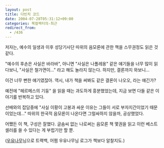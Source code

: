```yaml
---
layout: post
title: 다빈치 코드
date: 2004-07-28T05:31:12+09:00
categories: 북컬렉터의-최근
redirect_from:
  - /436
---
```


저자는, 예수의 일생과 이후 성당기사단 따위의 음모론에 관한 책을 스무권정도 읽은 것 같다.

"예수의 후손은 사실은 바라바", 아니면 "사실은 나폴레옹" 같은 얘기들을 너무 많이 읽다보니, "사실은 철가면이..." 라고 해도 놀라지 않는다. 하지만, 결론까지 와보니...

이건 너무 뻔한 얘기였잖아. 역시, 내가 책을 써봐도 같은 결론이 나오오, 라는 얘긴가?

예전에 "헤르메스의 기둥" 을 읽을 때는 과도하게 흥분했었는데, 지금 보면 다들 같은 이야기를 반복하고 있다.

선배와의 잡담중에 "사실 이황이 고봉과 싸운 이유는 그들이 서로 부자지간이었기 때문이었는데..." 따위의 한국적 음모론이 나온다면 그럴싸하지 않을까, 공상했었다.

어쨌든 이 책, 구성은 잘했다. 글솜씨 없는 나로써는 음모론 책 몇권을 읽고 이런 베스트셀러를 쓸 수 있다는 게 부럽기만 할 뿐.

(<a href=http://marlais.egloos.com/612830/>우유나무</a>님으로 트랙백, 어쩜 우유나무님 로그가 책보다 알찰지도.)
